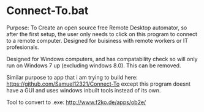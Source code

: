 # Connect-To.bat
Purpose:
To Create an open source free Remote Desktop automator, so after the first setup, the user only needs to click on this program to connect to a remote computer.
Designed for buisiness with remote workers or IT profesionals.

Designed for Windows computers, and has compatability check so will only run on Windows 7 up (excluding windows 8.0). This can be removed.

Similar purpose to app that i am trying to build here: https://github.com/Samuel12321/Connect-To except this program doesnt have a GUI and uses windows inbuilt tools instead of its own.

Tool to convert to .exe: http://www.f2ko.de/apps/ob2e/
